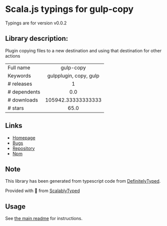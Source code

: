 
# Scala.js typings for gulp-copy

Typings are for version v0.0.2

## Library description:
Plugin copying files to a new destination and using that destination for other actions

|                    |                 |
| ------------------ | :-------------: |
| Full name          | gulp-copy |
| Keywords           | gulpplugin, copy, gulp |
| # releases         | 1 |
| # dependents       | 0.0 |
| # downloads        | 105942.33333333333 |
| # stars            | 65.0 |

## Links
- [Homepage](https://github.com/klaascuvelier/gulp-copy)
- [Bugs](https://github.com/klaascuvelier/gulp-copy/issues)
- [Repository](https://github.com/klaascuvelier/gulp-copy)
- [Npm](https://www.npmjs.com/package/gulp-copy)
    


## Note
This library has been generated from typescript code from [DefinitelyTyped](https://definitelytyped.org).

Provided with :purple_heart: from [ScalablyTyped](https://github.com/oyvindberg/ScalablyTyped)

## Usage
See [the main readme](../../readme.md) for instructions.



